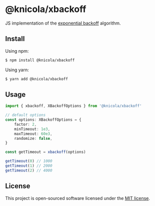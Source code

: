 # @knicola/xbackoff

JS implementation of the [exponential backoff](https://en.wikipedia.org/wiki/Exponential_backoff) algorithm.

## Install

Using npm:
```sh
$ npm install @knicola/xbackoff
```

Using yarn:
```sh
$ yarn add @knicola/xbackoff
```

## Usage

```ts
import { xbackoff, XBackoffOptions } from '@knicola/xbackoff'

// default options
const options: XBackoffOptions = {
    factor: 2,
    minTimeout: 1e3,
    maxTimeout: 60e3,
    randomize: false,
}

const getTimeout = xbackoff(options)

getTimeout(0) // 1000
getTimeout(1) // 2000
getTimeout(2) // 4000
```

## License

This project is open-sourced software licensed under the [MIT license](./LICENSE).
